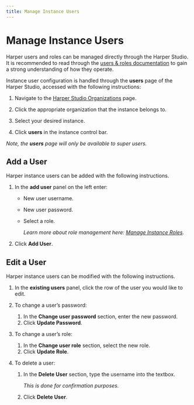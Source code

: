 ```yaml
---
title: Manage Instance Users
---
```


# Manage Instance Users

Harper users and roles can be managed directly through the Harper Studio. It is recommended to read through the [users & roles documentation](../../developers/security/users-and-roles) to gain a strong understanding of how they operate.

Instance user configuration is handled through the **users** page of the Harper Studio, accessed with the following instructions:

1. Navigate to the [Harper Studio Organizations](https://studio.harperdb.io/organizations) page.

1. Click the appropriate organization that the instance belongs to.

1. Select your desired instance.

1. Click **users** in the instance control bar.

_Note, the **users** page will only be available to super users._

## Add a User

Harper instance users can be added with the following instructions.

1. In the **add user** panel on the left enter:
   - New user username.
   - New user password.
   - Select a role.

     _Learn more about role management here: [Manage Instance Roles](manage-instance-roles)._

1. Click **Add User**.

## Edit a User

Harper instance users can be modified with the following instructions.

1. In the **existing users** panel, click the row of the user you would like to edit.

1. To change a user’s password:
   1. In the **Change user password** section, enter the new password.
   1. Click **Update Password**.

1. To change a user’s role:
   1. In the **Change user role** section, select the new role.
   1. Click **Update Role**.

1. To delete a user:
   1. In the **Delete User** section, type the username into the textbox.

      _This is done for confirmation purposes._

   1. Click **Delete User**.
